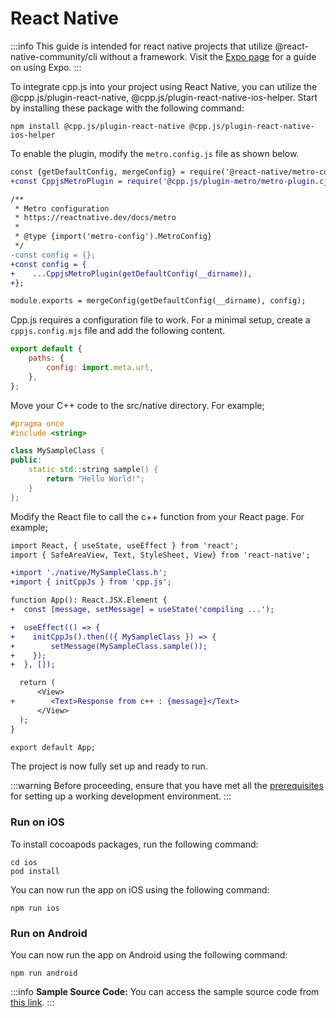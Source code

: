 # React Native

:::info
This guide is intended for react native projects that utilize @react-native-community/cli without a framework. Visit the [Expo page](expo) for a guide on using Expo.
:::

To integrate cpp.js into your project using React Native, you can utilize the @cpp.js/plugin-react-native, @cpp.js/plugin-react-native-ios-helper. Start by installing these package with the following command:

```shell npm2yarn
npm install @cpp.js/plugin-react-native @cpp.js/plugin-react-native-ios-helper
```

To enable the plugin, modify the `metro.config.js` file as shown below.

```diff title="metro.config.js"
const {getDefaultConfig, mergeConfig} = require('@react-native/metro-config');
+const CppjsMetroPlugin = require('@cpp.js/plugin-metro/metro-plugin.cjs');

/**
 * Metro configuration
 * https://reactnative.dev/docs/metro
 *
 * @type {import('metro-config').MetroConfig}
 */
-const config = {};
+const config = {
+    ...CppjsMetroPlugin(getDefaultConfig(__dirname)),
+};

module.exports = mergeConfig(getDefaultConfig(__dirname), config);
```

Cpp.js requires a configuration file to work. For a minimal setup, create a `cppjs.config.mjs` file and add the following content.

```js title="cppjs.config.mjs"
export default {
    paths: {
        config: import.meta.url,
    },
};
```

Move your C++ code to the src/native directory. For example;

```cpp title="src/native/MySampleClass.h"
#pragma once
#include <string>

class MySampleClass {
public:
    static std::string sample() {
        return "Hello World!";
    }
};
```

Modify the React file to call the c++ function from your React page. For example;

```diff title="src/App.tsx"
import React, { useState, useEffect } from 'react';
import { SafeAreaView, Text, StyleSheet, View} from 'react-native';

+import './native/MySampleClass.h';
+import { initCppJs } from 'cpp.js';

function App(): React.JSX.Element {
+  const [message, setMessage] = useState('compiling ...');

+  useEffect(() => {
+    initCppJs().then(({ MySampleClass }) => {
+        setMessage(MySampleClass.sample());
+    });
+  }, []);

  return (
      <View>
+        <Text>Response from c++ : {message}</Text>
      </View>
  );
}

export default App;
```

The project is now fully set up and ready to run.

:::warning
Before proceeding, ensure that you have met all the [prerequisites](/docs/guide/getting-started/prerequisites) for setting up a working development environment.
:::

### Run on iOS
To install cocoapods packages, run the following command:

```shell
cd ios
pod install
```

You can now run the app on iOS using the following command:

```shell npm2yarn
npm run ios
```

### Run on Android

You can now run the app on Android using the following command:

```shell npm2yarn
npm run android
```

:::info
**Sample Source Code:** You can access the sample source code from [this link](https://github.com/bugra9/cpp.js/tree/main/packages/cppjs-sample-mobile-reactnative-nativecli).
:::
